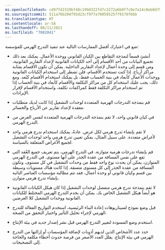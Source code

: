 ```yaml
---
ms.openlocfilehash: cd97fd2319bf48c199d322fd7c3272a6b0f7c0e7a14c0eb0d79084066568343d
ms.sourcegitcommit: 511a76b204f93d23cf9f7a70059525f79170f6bb
ms.translationtype: HT
ms.contentlocale: ar-SA
ms.lasthandoff: 08/11/2021
ms.locfileid: "7082841"
---
```

ضع في اعتبارك أفضل الممارسات التالية عند تنفيذ التدرج الهرمي للمؤسسة:

- أنشئ قسماً لنمذجة التقاطع بين الكيان القانوني ووحدة الأعمال. يمكنك بعد ذلك تجميع البيانات من أحد الأقسام إلى أحد الكيانات القانونية لإعداد التقارير القانونية، ومن قسم إلى وحدة أعمال لإعداد التقارير الداخلية. يمكن أن تكون الأقسام بمثابة مراكز أرباح. إذا كنت تستخدم الأقسام، فلن تضطر إلى استخدام الكيانات القانونية ووحدات الأعمال كأبعاد في بنية الحساب فقط، بل يمكنك استخدام الأقسام كبُعد. ومع ذلك، يجب عليك استخدام كل من مراكز التكلفة والأقسام كأبعاد في بنية الحساب إذا تم استخدام مراكز التكلفة فقط كمراكمات تكلفة، واستخدام الأقسام لإقرار الإيرادات.

- قم بنمذجة التدرجات الهرمية المتعددة لوحدات التشغيل إذا كانت لديك متطلبات معقدة لإعداد تقارير عن الأرباح والخسائر.

- في كيان قانوني واحد، لا تقم بنمذجة التدرجات الهرمية المتعددة لنفس الغرض من التدرج الهرمي.

- لا تقم بإنشاء تدرج هرمي لكل غرض. عادةً، يمكنك استخدام تدرج هرمي واحد لأغراض متعددة. على سبيل المثال، يمكن تعيين تدرج هرمي واحد لوحدات التشغيل لجميع الأغراض المتعلقة بالسياسة.

- قم بإنشاء تدرجات هرمية متوازنة. في التدرج الهرمي، يتم تعريف جميع العُقد التي تقع على نفس المسافة من عقدة الجذر على أنها مستوى. في التدرج الهرمي المتوازن، يمكن أن يحدث نوع واحد فقط من وحدات التشغيل في كل مستوى، وتكون المسافة من عقدة الجذر إلى كل مستوى متسقة. إذا كانت هناك مستويات وسيطة بين قسم وكيان قانوني أو وحدة أعمال، فقد تتم مطالبة مؤسسات العناصر النائبة بإنشاء تدرج هرمي متوازن.

- لا تقم بنمذجة تدرج هرمي منفصل لوحدات التشغيل إذا كان هيكل الكيانات القانونية هو أيضاً هيكل التشغيل الخاص بك. يمكن أن يخدم التدرج الهرمي المختلط للكيانات القانونية ووحدات التشغيل كلا الغرضين.

- قبل وضع نموذج لسيناريوهات إعادة البناء الرئيسية، استخدم التواريخ الفعالة للتدرج الهرمي لإجراء تحليل التأثير واختبار التحقق من الصحة.

- استخدم وضع المسودة لتغيير التدرج الهرمي قبل نشر إصدار جديد في بيئة الإنتاج.

- حدد عدد الأشخاص الذين لديهم أذونات لإضافة المؤسسات أو إزالتها من التدرج الهرمي في بيئة الإنتاج. يقلل العدد الأصغر من فرصة حدوث أخطاء مكلفة والحاجة إلى التصحيحات.

